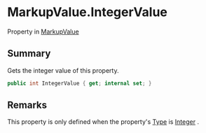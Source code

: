 # MarkupValue.IntegerValue

Property in [MarkupValue](/docs/api/csharp/yarn.markup.markupvalue.md)

## Summary

Gets the integer value of this property.

```csharp
public int IntegerValue { get; internal set; }
```

## Remarks


This property is only defined when the property's  <a href="yarn.markup.markupvalue.type.md">Type</a>  is  <a href="yarn.markup.markupvaluetype.integer.md">Integer</a> .


